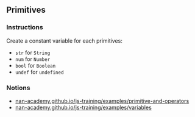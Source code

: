 ## Primitives

### Instructions

Create a constant variable for each primitives:
- `str` for `String`
- `num` for `Number`
- `bool` for `Boolean`
- `undef` for `undefined`


### Notions

- [nan-academy.github.io/js-training/examples/primitive-and-operators](https://nan-academy.github.io/js-training/examples/primitive-and-operators.js)
- [nan-academy.github.io/js-training/examples/variables](https://nan-academy.github.io/js-training/examples/variables.js)

